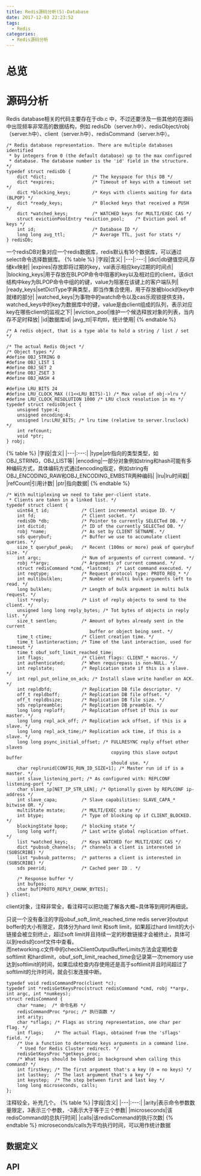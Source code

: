 ```yaml
---
title: Redis源码分析(5)-Database
date: 2017-12-03 22:23:52
tags:
  - Redis
categories:
  - Redis源码分析
---
```

# 总览

# 源码分析
Redis database相关的代码主要存在于db.c 中，不过还要涉及一些其他的在源码中出现频率非常高的数据结构，例如 redisDb（server.h中）、redisObject/robj（server.h中）、client（server.h中）、redisCommand（server.h中）。  

```
/* Redis database representation. There are multiple databases identified
 * by integers from 0 (the default database) up to the max configured
 * database. The database number is the 'id' field in the structure. */
typedef struct redisDb {
    dict *dict;                 /* The keyspace for this DB */
    dict *expires;              /* Timeout of keys with a timeout set */
    dict *blocking_keys;        /* Keys with clients waiting for data (BLPOP) */
    dict *ready_keys;           /* Blocked keys that received a PUSH */
    dict *watched_keys;         /* WATCHED keys for MULTI/EXEC CAS */
    struct evictionPoolEntry *eviction_pool;    /* Eviction pool of keys */
    int id;                     /* Database ID */
    long long avg_ttl;          /* Average TTL, just for stats */
} redisDb;
```
一个redisDB对象对应一个redis数据库，redis默认有16个数据库，可以通过select命令选择数据库。
{% table %}
|字段|含义|
|---|:---:|
|dict|db键值空间,存储kv映射|
|expires|存放即将过期的key，val表示相应key过期的时间点|
|blocking_keys|用于存放在BLPOP命令中阻塞的key以及相对应的client，该dict结构中key为BLPOP命令中组的的键，value为阻塞在该键上的客户端队列|
|ready_keys|setDictType字典类型，即当作集合使用，用于存放被block的key中就绪的部分|
|watched_keys|为事物中的watch命令以及cas乐观锁提供支持，watched_keys中的key为数据库中的键，value是由client组成的队列，表示对应key在哪些client的监视之下|
|eviction_pool|维护一个候选释放对象的列表，当内存不足时释放|
|id|数据库id|
|avg_ttl|平均ttl，统计使用|
{% endtable %}

```
/* A redis object, that is a type able to hold a string / list / set */

/* The actual Redis Object */
/* Object types */
#define OBJ_STRING 0
#define OBJ_LIST 1
#define OBJ_SET 2
#define OBJ_ZSET 3
#define OBJ_HASH 4

#define LRU_BITS 24
#define LRU_CLOCK_MAX ((1<<LRU_BITS)-1) /* Max value of obj->lru */
#define LRU_CLOCK_RESOLUTION 1000 /* LRU clock resolution in ms */
typedef struct redisObject {
    unsigned type:4;
    unsigned encoding:4;
    unsigned lru:LRU_BITS; /* lru time (relative to server.lruclock) */
    int refcount;
    void *ptr;
} robj;
```
{% table %}
|字段|含义|
|---|:---:|
|type|ptr指向的类型类型，如OBJ_STRING，OBJ_LIST等|
|encoding|一部分对象例如string和hash可能有多种编码方式，具体编码方式通过encoding指定，例如string有OBJ_ENCODING_RAW和OBJ_ENCODING_EMBSTR两种编码|
|lru|lru时间戳|
|refCount|引用计数|
|ptr|指向数据|
{% endtable %}

```
/* With multiplexing we need to take per-client state.
 * Clients are taken in a linked list. */
typedef struct client {
    uint64_t id;            /* Client incremental unique ID. */
    int fd;                 /* Client socket. */
    redisDb *db;            /* Pointer to currently SELECTed DB. */
    int dictid;             /* ID of the currently SELECTed DB. */
    robj *name;             /* As set by CLIENT SETNAME. */
    sds querybuf;           /* Buffer we use to accumulate client queries. */
    size_t querybuf_peak;   /* Recent (100ms or more) peak of querybuf size. */
    int argc;               /* Num of arguments of current command. */
    robj **argv;            /* Arguments of current command. */
    struct redisCommand *cmd, *lastcmd;  /* Last command executed. */
    int reqtype;            /* Request protocol type: PROTO_REQ_* */
    int multibulklen;       /* Number of multi bulk arguments left to read. */
    long bulklen;           /* Length of bulk argument in multi bulk request. */
    list *reply;            /* List of reply objects to send to the client. */
    unsigned long long reply_bytes; /* Tot bytes of objects in reply list. */
    size_t sentlen;         /* Amount of bytes already sent in the current
                               buffer or object being sent. */
    time_t ctime;           /* Client creation time. */
    time_t lastinteraction; /* Time of the last interaction, used for timeout */
    time_t obuf_soft_limit_reached_time;
    int flags;              /* Client flags: CLIENT_* macros. */
    int authenticated;      /* When requirepass is non-NULL. */
    int replstate;          /* Replication state if this is a slave. */
    int repl_put_online_on_ack; /* Install slave write handler on ACK. */
    int repldbfd;           /* Replication DB file descriptor. */
    off_t repldboff;        /* Replication DB file offset. */
    off_t repldbsize;       /* Replication DB file size. */
    sds replpreamble;       /* Replication DB preamble. */
    long long reploff;      /* Replication offset if this is our master. */
    long long repl_ack_off; /* Replication ack offset, if this is a slave. */
    long long repl_ack_time;/* Replication ack time, if this is a slave. */
    long long psync_initial_offset; /* FULLRESYNC reply offset other slaves
                                       copying this slave output buffer
                                       should use. */
    char replrunid[CONFIG_RUN_ID_SIZE+1]; /* Master run id if is a master. */
    int slave_listening_port; /* As configured with: REPLCONF listening-port */
    char slave_ip[NET_IP_STR_LEN]; /* Optionally given by REPLCONF ip-address */
    int slave_capa;         /* Slave capabilities: SLAVE_CAPA_* bitwise OR. */
    multiState mstate;      /* MULTI/EXEC state */
    int btype;              /* Type of blocking op if CLIENT_BLOCKED. */
    blockingState bpop;     /* blocking state */
    long long woff;         /* Last write global replication offset. */
    list *watched_keys;     /* Keys WATCHED for MULTI/EXEC CAS */
    dict *pubsub_channels;  /* channels a client is interested in (SUBSCRIBE) */
    list *pubsub_patterns;  /* patterns a client is interested in (SUBSCRIBE) */
    sds peerid;             /* Cached peer ID . */

    /* Response buffer */
    int bufpos;
    char buf[PROTO_REPLY_CHUNK_BYTES];
} client;
```
client对象，注释非常全，看注释可以把功能了解各大概~具体等到用时再细说。  

只说一个没有备注的字段obuf_soft_limit_reached_time
redis server对output boffer的大小有限定，具体分为hard limit 和soft limit，如果超过hard limit的大小链接会被立刻终止，超过soft limit并且持续一定的秒数链接才会被终止，具体可以到redis的conf文件中查看。  
而networking.c文件中的checkClientOutputBufferLimits方法会定期检查softlimit 和hardlimit，obuf_soft_limit_reached_time会记录第一次memory use达到softlimit的时间，如果后续检查内存使用还是高于softlimit并且时间超过了softlimit的允许时间，就会引发连接中断。
```
typedef void redisCommandProc(client *c);
typedef int *redisGetKeysProc(struct redisCommand *cmd, robj **argv, int argc, int *numkeys);
struct redisCommand {
    char *name;  /* 命令名称 */
    redisCommandProc *proc; /* 执行函数 */
    int arity;
    char *sflags; /* Flags as string representation, one char per flag. */
    int flags;    /* The actual flags, obtained from the 'sflags' field. */
    /* Use a function to determine keys arguments in a command line.
     * Used for Redis Cluster redirect. */
    redisGetKeysProc *getkeys_proc;
    /* What keys should be loaded in background when calling this command? */
    int firstkey; /* The first argument that's a key (0 = no keys) */
    int lastkey;  /* The last argument that's a key */
    int keystep;  /* The step between first and last key */
    long long microseconds, calls;
};
```
注释较全，补充几个。
{% table %}
|字段|含义|
|---|:---:|
|arity|表示命令参数数量限定，3表示三个参数，-3表示大于等于三个参数|
|microseconds|该redisCommand的总执行时间|
|calls|该redisCommand的执行次数|
{% endtable %}
microseconds/calls为平均执行时间，可以用作统计数据
## 数据定义

## API